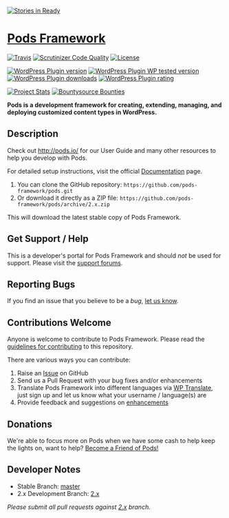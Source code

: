 [![Stories in Ready](https://badge.waffle.io/pods-framework/pods.png?label=ready&title=Ready)](https://waffle.io/pods-framework/pods)
# [Pods Framework](http://pods.io) #
[![Travis](https://secure.travis-ci.org/pods-framework/pods.png?branch=master)](http://travis-ci.org/pods-framework/pods)
[![Scrutinizer Code Quality](https://scrutinizer-ci.com/g/pods-framework/pods/badges/quality-score.png?b=master)](https://scrutinizer-ci.com/g/pods-framework/pods/?branch=master)
[![License](https://img.shields.io/badge/license-GPL--2.0%2B-green.svg)](https://github.com/pods-framework/pods/blob/master/license.txt)

[![WordPress Plugin version](https://img.shields.io/wordpress/plugin/v/pods.svg?style=flat)](https://wordpress.org/plugins/pods/)
[![WordPress Plugin WP tested version](https://img.shields.io/wordpress/v/pods.svg?style=flat)](https://wordpress.org/plugins/pods/)
[![WordPress Plugin downloads](https://img.shields.io/wordpress/plugin/dt/pods.svg?style=flat)](https://wordpress.org/plugins/pods/)
[![WordPress Plugin rating](https://img.shields.io/wordpress/plugin/r/pods.svg?style=flat)](https://wordpress.org/plugins/pods/)

[![Project Stats](https://www.openhub.net/p/pods-framework/widgets/project_thin_badge.gif)](https://www.openhub.net/p/pods-framework)
[![Bountysource Bounties](https://api.bountysource.com/badge/tracker?tracker_id=247358)](https://www.bountysource.com/teams/pods-framework/issues?tracker_ids=247358)

**Pods is a development framework for creating, extending, managing, and deploying customized content types in WordPress.**

## Description

Check out <http://pods.io/> for our User Guide and many other resources to help you develop with Pods.

For detailed setup instructions, visit the official [Documentation](http://pods.io/docs/) page.

1. You can clone the GitHub repository: `https://github.com/pods-framework/pods.git`
2. Or download it directly as a ZIP file: `https://github.com/pods-framework/pods/archive/2.x.zip`

This will download the latest stable copy of Pods Framework.

## Get Support / Help

This is a developer's portal for Pods Framework and should _not_ be used for support. Please visit the [support forums](https://pods.io/forums/).

## Reporting Bugs

If you find an issue that you believe to be a *bug*, [let us know](https://github.com/pods-framework/pods/issues?state=open).

## Contributions Welcome

Anyone is welcome to contribute to Pods Framework. Please read the [guidelines for contributing](https://github.com/pods-framework/pods/blob/master/CONTRIBUTING.md) to this repository.

There are various ways you can contribute:

1. Raise an [Issue](https://github.com/pods-framework/pods/issues) on GitHub
2. Send us a Pull Request with your bug fixes and/or enhancements
3. Translate Pods Framework into different languages via [WP Translate](http://wp-translate.org/projects/pods), just sign up and let us know what your username / language(s) are
4. Provide feedback and suggestions on [enhancements](https://github.com/pods-framework/pods/issues?direction=desc&labels=Enhancement&page=1&sort=created&state=open)

## Donations

We're able to focus more on Pods when we have some cash to help keep the lights on, want to help? [Become a Friend of Pods!](https://pods.io/friends-of-pods/)

## Developer Notes

* Stable Branch: [master](https://github.com/pods-framework/pods/tree/master)
* 2.x Development Branch: [2.x](https://github.com/pods-framework/pods/tree/2.x)

<em>Please submit all pull requests against [2.x](https://github.com/pods-framework/pods/tree/2.x) branch.</em>
